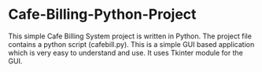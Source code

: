 # Cafe-Billing-Python-Project
This simple Cafe Billing System project is written in Python. The project file contains a python script (cafebill.py). This is a simple GUI based application which is very easy to understand and use. It uses Tkinter module for the GUI.
